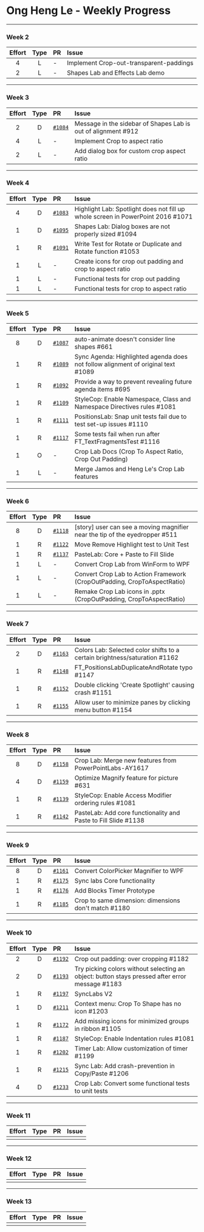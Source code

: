 # Ong Heng Le - Weekly Progress

---

### Week 2

Effort| Type | PR | Issue
:----:|:----:|:-----------|:------
4 | L | - | Implement Crop-out-transparent-paddings
2 | L | - | Shapes Lab and Effects Lab demo

---

### Week 3

Effort| Type | PR | Issue
:----:|:----:|:-----------|:------
2 | D | [`#1084`](https://github.com/PowerPointLabs/PowerPointLabs/pull/1084) | Message in the sidebar of Shapes Lab is out of alignment #912 
4 | L | - | Implement Crop to aspect ratio
2 | L | - | Add dialog box for custom crop aspect ratio

---

### Week 4

Effort| Type | PR | Issue
:----:|:----:|:-----------|:------
4 | D | [`#1083`](https://github.com/PowerPointLabs/PowerPointLabs/pull/1083) | Highlight Lab: Spotlight does not fill up whole screen in PowerPoint 2016 #1071
1 | D | [`#1095`](https://github.com/PowerPointLabs/PowerPointLabs/pull/1095) | Shapes Lab: Dialog boxes are not properly sized #1094 
1 | R | [`#1091`](https://github.com/PowerPointLabs/PowerPointLabs/pull/1091) | Write Test for Rotate or Duplicate and Rotate function #1053
1 | L | - | Create icons for crop out padding and crop to aspect ratio
1 | L | - | Functional tests for crop out padding
1 | L | - | Functional tests for crop to aspect ratio

---

### Week 5

Effort| Type | PR | Issue
:----:|:----:|:-----------|:------
8 | D | [`#1087`](https://github.com/PowerPointLabs/PowerPointLabs/pull/1087) | auto-animate doesn't consider line shapes #661
1 | R | [`#1089`](https://github.com/PowerPointLabs/PowerPointLabs/pull/1089) | Sync Agenda: Highlighted agenda does not follow alignment of original text #1089
1 | R | [`#1092`](https://github.com/PowerPointLabs/PowerPointLabs/pull/1092) | Provide a way to prevent revealing future agenda items #695
1 | R | [`#1109`](https://github.com/PowerPointLabs/PowerPointLabs/pull/1109) | StyleCop: Enable Namespace, Class and Namespace Directives rules #1081
1 | R | [`#1111`](https://github.com/PowerPointLabs/PowerPointLabs/pull/1111) | PositionsLab: Snap unit tests fail due to test set-up issues #1110
1 | R | [`#1117`](https://github.com/PowerPointLabs/PowerPointLabs/pull/1117) | Some tests fail when run after FT_TextFragmentsTest #1116
1 | O | - | Crop Lab Docs (Crop To Aspect Ratio, Crop Out Padding)
1 | L | - | Merge Jamos and Heng Le's Crop Lab features

---

### Week 6

Effort| Type | PR | Issue
:----:|:----:|:-----------|:------
8 | D | [`#1118`](https://github.com/PowerPointLabs/PowerPointLabs/pull/1118) | [story] user can see a moving magnifier near the tip of the eyedropper #511
1 | R | [`#1122`](https://github.com/PowerPointLabs/PowerPointLabs/pull/1122) | Move Remove Highlight test to Unit Test
1 | R | [`#1137`](https://github.com/PowerPointLabs/PowerPointLabs/pull/1137) | PasteLab: Core + Paste to Fill Slide
1 | L | - | Convert Crop Lab from WinForm to WPF
1 | L | - | Convert Crop Lab to Action Framework (CropOutPadding, CropToAspectRatio)
1 | L | - | Remake Crop Lab icons in .pptx (CropOutPadding, CropToAspectRatio)

---

### Week 7

Effort| Type | PR | Issue
:----:|:----:|:-----------|:------
2 | D | [`#1163`](https://github.com/PowerPointLabs/PowerPointLabs/pull/1163) | Colors Lab: Selected color shifts to a certain brightness/saturation #1162
1 | R | [`#1148`](https://github.com/PowerPointLabs/PowerPointLabs/pull/1148) | FT_PositionsLabDuplicateAndRotate typo #1147
1 | R | [`#1152`](https://github.com/PowerPointLabs/PowerPointLabs/pull/1152) | Double clicking 'Create Spotlight' causing crash #1151 
1 | R | [`#1155`](https://github.com/PowerPointLabs/PowerPointLabs/pull/1155) | Allow user to minimize panes by clicking menu button #1154

---

### Week 8

Effort| Type | PR | Issue
:----:|:----:|:-----------|:------
8 | D | [`#1158`](https://github.com/PowerPointLabs/PowerPointLabs/pull/1158) | Crop Lab: Merge new features from PowerPointLabs-AY1617
4 | D | [`#1159`](https://github.com/PowerPointLabs/PowerPointLabs/pull/1159) | Optimize Magnify feature for picture #631
1 | R | [`#1139`](https://github.com/PowerPointLabs/PowerPointLabs/pull/1139) | StyleCop: Enable Access Modifier ordering rules #1081 
1 | R | [`#1142`](https://github.com/PowerPointLabs/PowerPointLabs/pull/1142) | PasteLab: Add core functionality and Paste to Fill Slide #1138

---

### Week 9

Effort| Type | PR | Issue
:----:|:----:|:-----------|:------
8 | D | [`#1161`](https://github.com/PowerPointLabs/PowerPointLabs/pull/1161) | Convert ColorPicker Magnifier to WPF
1 | R | [`#1175`](https://github.com/PowerPointLabs/PowerPointLabs/pull/1175) | Sync labs Core functionality
1 | R | [`#1176`](https://github.com/PowerPointLabs/PowerPointLabs/pull/1176) | Add Blocks Timer Prototype
1 | R | [`#1185`](https://github.com/PowerPointLabs/PowerPointLabs/pull/1185) | Crop to same dimension: dimensions don't match #1180 

---

### Week 10

Effort| Type | PR | Issue
:----:|:----:|:-----------|:------
2 | D | [`#1192`](https://github.com/PowerPointLabs/PowerPointLabs/pull/1192) | Crop out padding: over cropping #1182
2 | D | [`#1193`](https://github.com/PowerPointLabs/PowerPointLabs/pull/1193) | Try picking colors without selecting an object: button stays pressed after error message #1183
1 | R | [`#1197`](https://github.com/PowerPointLabs/PowerPointLabs/pull/1197) | SyncLabs V2
1 | D | [`#1211`](https://github.com/PowerPointLabs/PowerPointLabs/pull/1211) | Context menu: Crop To Shape has no icon #1203
1 | R | [`#1172`](https://github.com/PowerPointLabs/PowerPointLabs/pull/1172) | Add missing icons for minimized groups in ribbon #1105
1 | R | [`#1187`](https://github.com/PowerPointLabs/PowerPointLabs/pull/1187) | StyleCop: Enable Indentation rules #1081
1 | R | [`#1202`](https://github.com/PowerPointLabs/PowerPointLabs/pull/1202) | Timer Lab: Allow customization of timer #1199
1 | R | [`#1215`](https://github.com/PowerPointLabs/PowerPointLabs/pull/1215) | Sync Lab: Add crash-prevention in Copy/Paste #1206
4 | D | [`#1233`](https://github.com/PowerPointLabs/PowerPointLabs/pull/1233) | Crop Lab: Convert some functional tests to unit tests

---

### Week 11

Effort| Type | PR | Issue
:----:|:----:|:-----------|:------
 |  |  | 

---

### Week 12

Effort| Type | PR | Issue
:----:|:----:|:-----------|:------
 |  |  | 

---

### Week 13

Effort| Type | PR | Issue
:----:|:----:|:-----------|:------
 |  |  | 

